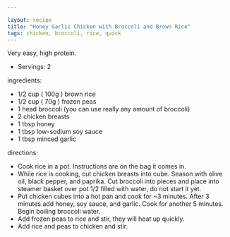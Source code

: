 ```yaml
---

layout: recipe
title: "Honey Garlic Chicken with Broccoli and Brown Rice"
tags: chicken, broccoli, rice, quick
---
```


Very easy, high protein.

- Servings: 2

ingredients:
- 1/2 cup ( 100g ) brown rice
- 1/2 cup ( 70g ) frozen peas
- 1 head broccoli (you can use really any amount of broccoli)
- 2 chicken breasts
- 1 tbsp honey
- 1 tbsp low-sodium soy sauce
- 1 tbsp minced garlic

directions:
- Cook rice in a pot. Instructions are on the bag it comes in.
- While rice is cooking, cut chicken breasts into cube. Season with olive oil, black pepper, and paprika. Cut broccoli into pieces and place into steamer basket over pot 1/2 filled with water, do not start it yet.
- Put chicken cubes into a hot pan and cook for ~3 minutes. After 3 minutes add honey, soy sauce, and garlic. Cook for another 5 minutes. Begin boiling broccoli water.
- Add frozen peas to rice and stir, they will heat up quickly.
- Add rice and peas to chicken and stir.
